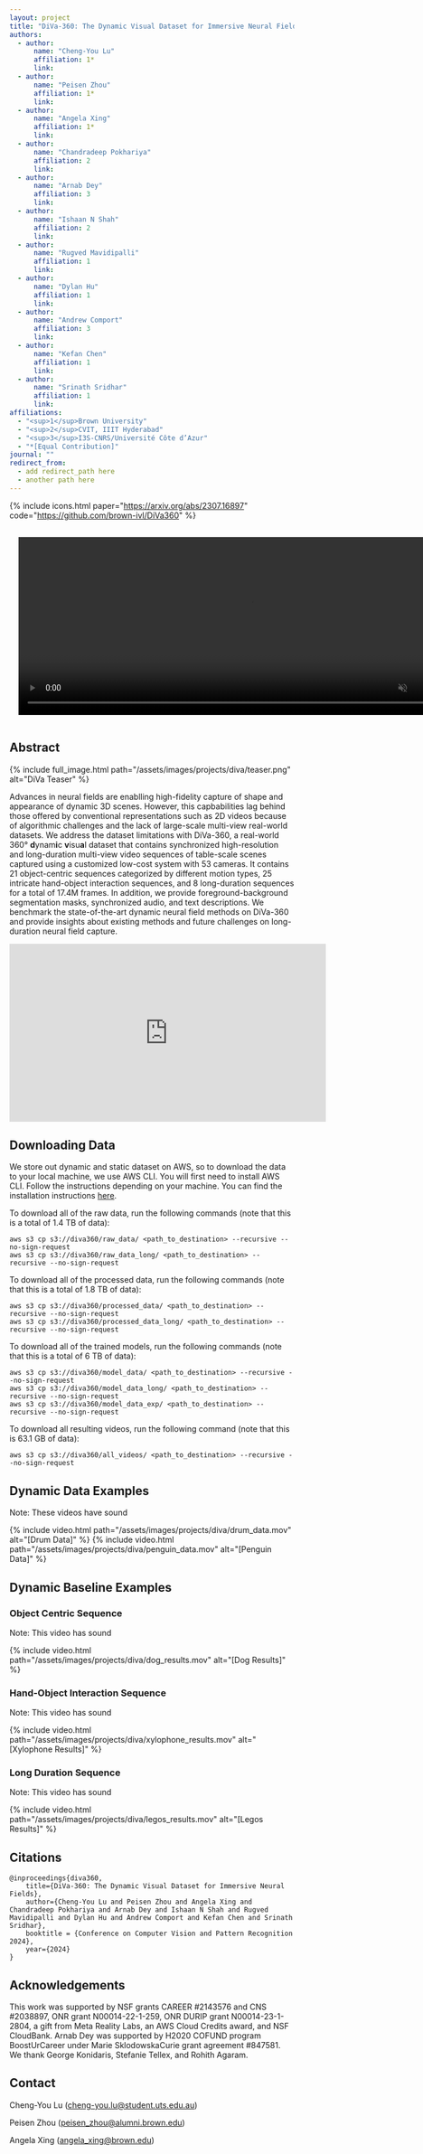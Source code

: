 ```yaml
---
layout: project
title: "DiVa-360: The Dynamic Visual Dataset for Immersive Neural Fields"
authors:
  - author:
      name: "Cheng-You Lu"
      affiliation: 1*
      link:
  - author:
      name: "Peisen Zhou"
      affiliation: 1*
      link:
  - author:
      name: "Angela Xing"
      affiliation: 1*
      link:
  - author:
      name: "Chandradeep Pokhariya"
      affiliation: 2
      link:
  - author:
      name: "Arnab Dey"
      affiliation: 3
      link:
  - author:
      name: "Ishaan N Shah"
      affiliation: 2
      link:
  - author:
      name: "Rugved Mavidipalli"
      affiliation: 1
      link:
  - author:
      name: "Dylan Hu"
      affiliation: 1
      link:
  - author:
      name: "Andrew Comport"
      affiliation: 3
      link:
  - author:
      name: "Kefan Chen"
      affiliation: 1
      link:
  - author:
      name: "Srinath Sridhar"
      affiliation: 1
      link:
affiliations:
  - "<sup>1</sup>Brown University"
  - "<sup>2</sup>CVIT, IIIT Hyderabad"
  - "<sup>3</sup>I3S-CNRS/Université Côte d’Azur"
  - "*[Equal Contribution]"
journal: ""
redirect_from:
  - add redirect_path here
  - another path here
---
```


{% include icons.html paper="https://arxiv.org/abs/2307.16897" code="https://github.com/brown-ivl/DiVa360" %}

<div class="center">
    <video autoplay="autoplay"
      style="margin: 1rem"
      width="800" 
      height="315"
      loop
      controls
      muted="muted">
      <source src="/assets/images/projects/diva/origami_all.mov" type="video/mp4">
      Your browser does not support the video tag.
    </video>
</div>

## Abstract

{% include full_image.html path="/assets/images/projects/diva/teaser.png" alt="DiVa Teaser" %}

Advances in neural fields are enablling high-fidelity capture of shape and appearance of dynamic 3D scenes. However, this capbabilities lag behind those offered by conventional representations such as 2D videos because of algorithmic challenges and the lack of large-scale multi-view real-world datasets. We address the dataset limitations with DiVa-360, a real-world 360° **d**ynam**i**c **v**isu**a**l dataset that contains synchronized high-resolution and long-duration multi-view video sequences of table-scale scenes captured using a customized low-cost system with 53 cameras. It contains 21 object-centric sequences categorized by different motion types, 25 intricate hand-object interaction sequences, and 8 long-duration sequences for a total of 17.4M frames. In addition, we provide foreground-background segmentation masks, synchronized audio, and text descriptions. We benchmark the state-of-the-art dynamic neural field methods on DiVa-360 and provide insights about existing methods and future challenges on long-duration neural field capture.

<div class="center">
    <iframe width="560" height="315" src="https://www.youtube.com/embed/eWDvmBQP7Uk?si=0TFsY7VMaA0LTUxS" title="YouTube video player" frameborder="0" allow="accelerometer; autoplay; clipboard-write; encrypted-media; gyroscope; picture-in-picture; web-share" allowfullscreen></iframe>
</div>

## Downloading Data
We store out dynamic and static dataset on AWS, so to download the data to your local machine, we use AWS CLI. You will first need to install AWS CLI. Follow the instructions depending on your machine. You can find the installation instructions [here](https://docs.aws.amazon.com/cli/latest/userguide/getting-started-install.html). 

To download all of the raw data, run the following commands (note that this is a total of 1.4 TB of data):
```
aws s3 cp s3://diva360/raw_data/ <path_to_destination> --recursive --no-sign-request
aws s3 cp s3://diva360/raw_data_long/ <path_to_destination> --recursive --no-sign-request
```

To download all of the processed data, run the following commands (note that this is a total of 1.8 TB of data):
```
aws s3 cp s3://diva360/processed_data/ <path_to_destination> --recursive --no-sign-request
aws s3 cp s3://diva360/processed_data_long/ <path_to_destination> --recursive --no-sign-request
```

To download all of the trained models, run the following commands (note that this is a total of 6 TB of data):
```
aws s3 cp s3://diva360/model_data/ <path_to_destination> --recursive --no-sign-request
aws s3 cp s3://diva360/model_data_long/ <path_to_destination> --recursive --no-sign-request
aws s3 cp s3://diva360/model_data_exp/ <path_to_destination> --recursive --no-sign-request
```

To download all resulting videos, run the following command (note that this is 63.1 GB of data):
```
aws s3 cp s3://diva360/all_videos/ <path_to_destination> --recursive --no-sign-request
```

## Dynamic Data Examples

Note: These videos have sound

{% include video.html path="/assets/images/projects/diva/drum_data.mov" alt="[Drum Data]" %}
{% include video.html path="/assets/images/projects/diva/penguin_data.mov" alt="[Penguin Data]" %}

## Dynamic Baseline Examples

### Object Centric Sequence

Note: This video has sound

{% include video.html path="/assets/images/projects/diva/dog_results.mov" alt="[Dog Results]" %}

### Hand-Object Interaction Sequence

Note: This video has sound

{% include video.html path="/assets/images/projects/diva/xylophone_results.mov" alt="[Xylophone Results]" %}

### Long Duration Sequence

Note: This video has sound

{% include video.html path="/assets/images/projects/diva/legos_results.mov" alt="[Legos Results]" %}

## Citations
    @inproceedings{diva360,
        title={DiVa-360: The Dynamic Visual Dataset for Immersive Neural Fields},
        author={Cheng-You Lu and Peisen Zhou and Angela Xing and Chandradeep Pokhariya and Arnab Dey and Ishaan N Shah and Rugved Mavidipalli and Dylan Hu and Andrew Comport and Kefan Chen and Srinath Sridhar},
        booktitle = {Conference on Computer Vision and Pattern Recognition 2024},
        year={2024}
    }

## Acknowledgements
This work was supported by NSF grants CAREER #2143576 and CNS #2038897, ONR grant N00014-22-1-259, ONR DURIP grant N00014-23-1-2804, a gift from Meta Reality Labs, an AWS Cloud Credits award, and NSF CloudBank. Arnab Dey was supported by H2020 COFUND program BoostUrCareer under Marie SklodowskaCurie grant agreement #847581. We thank George Konidaris, Stefanie Tellex, and Rohith Agaram.

## Contact

Cheng-You Lu ([cheng-you.lu@student.uts.edu.au](cheng-you.lu@student.uts.edu.au))

Peisen Zhou ([peisen_zhou@alumni.brown.edu](peisen_zhou@alumni.brown.edu))

Angela Xing ([angela_xing@brown.edu](angela_xing@brown.edu))
